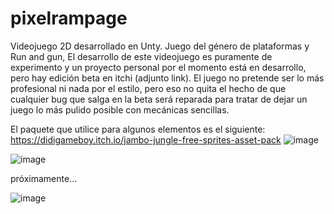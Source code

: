 # pixelrampage
Videojuego 2D desarrollado en Unty.
Juego del género de plataformas y Run and gun, El desarrollo de este videojuego es puramente de experimento y un proyecto personal por el momento está en desarrollo, pero hay edición beta en itchi (adjunto link).
El juego no pretende ser lo más profesional ni nada por el estilo, pero eso no quita el hecho de que cualquier bug que salga en la beta será reparada para tratar de dejar un juego lo más pulido posible con mecánicas sencillas.

El paquete que utilice para algunos elementos es el siguiente: https://didigameboy.itch.io/jambo-jungle-free-sprites-asset-pack
![image](https://github.com/user-attachments/assets/d5baded2-2174-47b3-8471-8a88956a05bb)

![image](https://github.com/user-attachments/assets/43794a88-46dc-4979-aeed-141069fa9d4d)

próximamente...

![image](https://github.com/user-attachments/assets/e625b6a3-e90d-4770-a116-640e936670e1)





